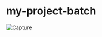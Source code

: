 # my-project-batch

![Capture](https://user-images.githubusercontent.com/44171601/128493733-fc478684-c515-4726-ba27-82d9e1b63141.PNG)
